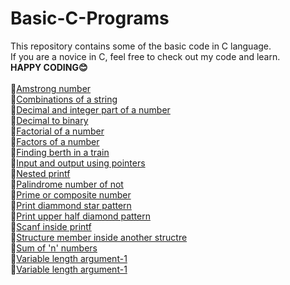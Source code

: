 # Basic-C-Programs
This repository contains some of the basic code in C language.<br>
If you are a novice in C, feel free to check out my code and learn.<br>
**HAPPY CODING😊**<br><br>
🎯<a href="https://github.com/santhosh-p-official/Basic-C-Programs/blob/main/armstrong_number.c">Amstrong number</a><br>
🎯<a href="https://github.com/santhosh-p-official/Basic-C-Programs/blob/main/combinations_of_a_string.c">Combinations of a string</a><br>
🎯<a href="https://github.com/santhosh-p-official/Basic-C-Programs/blob/main/decimal_and_integer_part_of_a_number.c">Decimal and integer part of a number</a><br>
🎯<a href="https://github.com/santhosh-p-official/Basic-C-Programs/blob/main/decimal_to_binary.c">Decimal to binary</a><br>
🎯<a href="https://github.com/santhosh-p-official/Basic-C-Programs/blob/main/factorial_of_a_number.c">Factorial of a number</a><br>
🎯<a href="https://github.com/santhosh-p-official/Basic-C-Programs/blob/main/factors_of_a_number.c">Factors of a number</a><br>
🎯<a href="https://github.com/santhosh-p-official/Basic-C-Programs/blob/main/finding_berth_in_a_train.c">Finding berth in a train</a><br>
🎯<a href="https://github.com/santhosh-p-official/Basic-C-Programs/blob/main/input_and_print_array_elements_using_pointers.c">Input and output using pointers</a><br>
🎯<a href="https://github.com/santhosh-p-official/Basic-C-Programs/blob/main/nested_printf.c">Nested printf</a><br>
🎯<a href="https://github.com/santhosh-p-official/Basic-C-Programs/blob/main/palindrome_number_or_not.c">Palindrome number of not</a><br>
🎯<a href="https://github.com/santhosh-p-official/Basic-C-Programs/blob/main/prime_number_or_composite_number.c">Prime or composite number</a><br>
🎯<a href="https://github.com/santhosh-p-official/Basic-C-Programs/blob/main/print_diamond_star_pattern.c">Print diammond star pattern</a><br>
🎯<a href="https://github.com/santhosh-p-official/Basic-C-Programs/blob/main/print_upper_half_diamond_pattern.c">Print upper half diamond pattern</a><br>
🎯<a href="https://github.com/santhosh-p-official/Basic-C-Programs/blob/main/scanf_inside_printf.c">Scanf inside printf</a><br>
🎯<a href="https://github.com/santhosh-p-official/Basic-C-Programs/blob/main/structure_member_inside_another_structure.c">Structure member inside another structre</a><br>
🎯<a href="https://github.com/santhosh-p-official/Basic-C-Programs/blob/main/sum_of_'n'_numbers.c">Sum of 'n' numbers</a><br>
🎯<a href="https://github.com/santhosh-p-official/Basic-C-Programs/blob/main/variable_length_argument_example-1.c">Variable length argument-1</a><br>
🎯<a href="https://github.com/santhosh-p-official/Basic-C-Programs/blob/main/variable_length_argument_example-2.c">Variable length argument-1</a><br>

